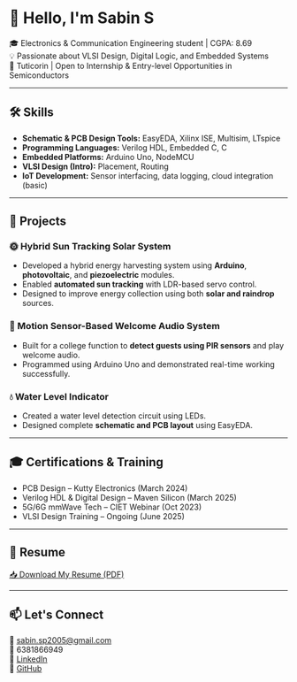 # 👋 Hello, I'm Sabin S

🎓 Electronics & Communication Engineering student | CGPA: 8.69  
💡 Passionate about VLSI Design, Digital Logic, and Embedded Systems  
📍 Tuticorin | Open to Internship & Entry-level Opportunities in Semiconductors  

---

## 🛠 Skills

- **Schematic & PCB Design Tools:** EasyEDA, Xilinx ISE, Multisim, LTspice  
- **Programming Languages:** Verilog HDL, Embedded C, C  
- **Embedded Platforms:** Arduino Uno, NodeMCU  
- **VLSI Design (Intro):** Placement, Routing  
- **IoT Development:** Sensor interfacing, data logging, cloud integration (basic)

---

## 💼 Projects

### 🌞 Hybrid Sun Tracking Solar System
- Developed a hybrid energy harvesting system using **Arduino**, **photovoltaic**, and **piezoelectric** modules.
- Enabled **automated sun tracking** with LDR-based servo control.
- Designed to improve energy collection using both **solar and raindrop** sources.

### 🎤 Motion Sensor-Based Welcome Audio System
- Built for a college function to **detect guests using PIR sensors** and play welcome audio.
- Programmed using Arduino Uno and demonstrated real-time working successfully.

### 💧 Water Level Indicator
- Created a water level detection circuit using LEDs.
- Designed complete **schematic and PCB layout** using EasyEDA.

---

## 🎓 Certifications & Training
- PCB Design – Kutty Electronics (March 2024)  
- Verilog HDL & Digital Design – Maven Silicon (March 2025)  
- 5G/6G mmWave Tech – CIET Webinar (Oct 2023)  
- VLSI Design Training – Ongoing (June 2025)

---

## 📄 Resume
[📥 Download My Resume (PDF)](https://link-to-resume.com) <!-- Replace this with your actual resume link -->

---

## 📫 Let's Connect
📧 sabin.sp2005@gmail.com  
📱 6381866949  
🔗 [LinkedIn](https://linkedin.com/in/sabin-s-a1333831a)  
🔗 [GitHub](https://github.com/Sabinsvg)


